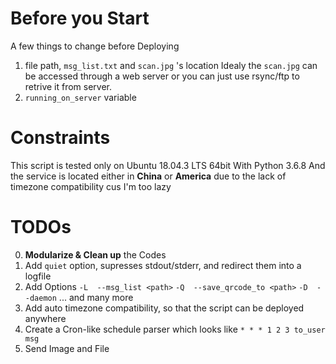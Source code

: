 # Before you Start
 A few things to change before Deploying
 1. file path, `msg_list.txt` and `scan.jpg` 's location
    Idealy the `scan.jpg` can be accessed through a web server
    or you can just use rsync/ftp to retrive it from server.
 2. `running_on_server` variable

# Constraints
 This script is tested only on
	Ubuntu 18.04.3 LTS 64bit
 With
	Python 3.6.8
 And the service is located either in **China** or **America**
 due to the lack of timezone compatibility cus I'm too lazy

# TODOs
 0. **Modularize & Clean up** the Codes
 1. Add `quiet` option, supresses stdout/stderr, and 
  redirect them into a logfile
 2. Add Options
   `-L  --msg_list <path>`
   `-Q  --save_qrcode_to <path>`
   `-D  --daemon`
   ... and many more
 3. Add auto timezone compatibility, so that the script
  can be deployed anywhere
 4. Create a Cron-like schedule parser which looks like
  `* * * 1 2 3 to_user msg`
 5. Send Image and File
